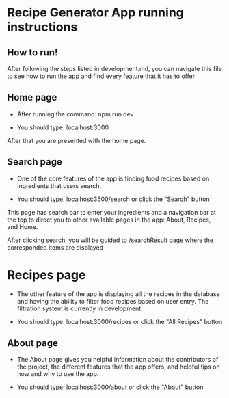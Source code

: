 # Recipe Generator App running instructions

## How to run!

After following the steps listed in development.md, you can navigate this file to see how to run the app and find every feature that it has to offer

## Home page

- After running the command:
  npm run dev

- You should type:
  localhost:3000

After that you are presented with the home page.

## Search page

- One of the core features of the app is finding food recipes based on ingredients that users search.

- You should type:
  localhost:3500/search
  or click the "Search" button

This page has search bar to enter your ingredients and a navigation bar at the top to direct you to other available pages in the app: About, Recipes, and Home.

After clicking search, you will be guided to /searchResult page where the corresponded items are displayed

# Recipes page

- The other feature of the app is displaying all the recipes in the database and having the ability to filter food recipes based on user entry. The filtration system is currently in development.

- You should type:
  localhost:3000/recipes
  or click the "All Recipes" button

## About page

- The About page gives you helpful information about the contributors of the project, the different features that the app offers, and helpful tips on how and why to use the app.

- You should type:
  localhost:3000/about
  or click the "About" button
